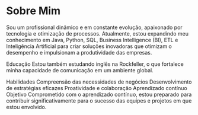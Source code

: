 
<h1> Sobre Mim</h1>
Sou um profissional dinâmico e em constante evolução, apaixonado por tecnologia e otimização de processos. Atualmente, estou expandindo meu conhecimento em Java, Python, SQL, Business Intelligence (BI), ETL e Inteligência Artificial para criar soluções inovadoras que otimizam o desempenho e impulsionam a produtividade das empresas.

Educação
Estou também estudando inglês na Rockfeller, o que fortalece minha capacidade de comunicação em um ambiente global.

Habilidades
Compreensão das necessidades de negócios
Desenvolvimento de estratégias eficazes
Proatividade e colaboração
Aprendizado contínuo
Objetivo
Comprometido com o aprendizado contínuo, estou preparado para contribuir significativamente para o sucesso das equipes e projetos em que estou envolvido.




